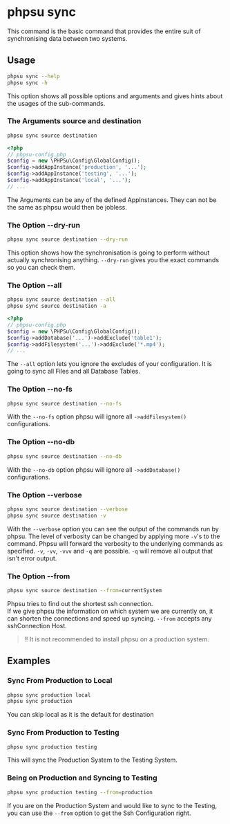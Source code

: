 # phpsu sync

This command is the basic command that provides the entire suit of synchronising data between two systems.

## Usage

```bash
phpsu sync --help
phpsu sync -h
```  

This option shows all possible options and arguments and gives hints about the usages of the sub-commands.

### The Arguments source and destination

```bash
phpsu sync source destination
```

```php
<?php
// phpsu-config.php
$config = new \PHPSu\Config\GlobalConfig();
$config->addAppInstance('production', '...');
$config->addAppInstance('testing', '...');
$config->addAppInstance('local', '...');
// ...
```

The Arguments can be any of the defined AppInstances. 
They can not be the same as phpsu would then be jobless.

### The Option --dry-run

```bash
phpsu sync source destination --dry-run 
``` 

This option shows how the synchronisation is going to perform without actually synchronising anything.
`--dry-run` gives you the exact commands so you can check them.

### The Option --all

```bash
phpsu sync source destination --all
phpsu sync source destination -a
``` 

```php
<?php
// phpsu-config.php
$config = new \PHPSu\Config\GlobalConfig();
$config->addDatabase('...')->addExclude('table1');
$config->addFilesystem('...')->addExclude('*.mp4');
// ...
```

The `--all` option lets you ignore the excludes of your configuration. 
It is going to sync all Files and all Database Tables.


### The Option --no-fs

```bash
phpsu sync source destination --no-fs
``` 

With the `--no-fs` option phpsu will ignore all `->addFilesystem()` configurations.

### The Option --no-db

```bash
phpsu sync source destination --no-db
``` 

With the `--no-db` option phpsu will ignore all `->addDatabase()` configurations.

### The Option --verbose

```bash
phpsu sync source destination --verbose
phpsu sync source destination -v
``` 

With the `--verbose` option you can see the output of the commands run by phpsu.
The level of verbosity can be changed by applying more `-v`'s to the command.
Phpsu will forward the verbosity to the underlying commands as specified.
`-v`, `-vv`, `-vvv` and `-q` are possible. `-q` will remove all output that isn't error output.

### The Option --from

```bash
phpsu sync source destination --from=currentSystem
``` 

Phpsu tries to find out the shortest ssh connection.  
If we give phpsu the information on which system we are currently on,
it can shorten the connections and speed up syncing.
``--from`` accepts any sshConnection Host.  
> !! It is not recommended to install phpsu on a production system.


## Examples

### Sync From Production to Local

```bash
phpsu sync production local
phpsu sync production
``` 

You can skip local as it is the default for destination

### Sync From Production to Testing

```bash
phpsu sync production testing
``` 

This will sync the Production System to the Testing System.

### Being on Production and Syncing to Testing

```bash
phpsu sync production testing --from=production
``` 

If you are on the Production System and would like to sync to the Testing,
you can use the ``--from`` option to get the Ssh Configuration right.  

